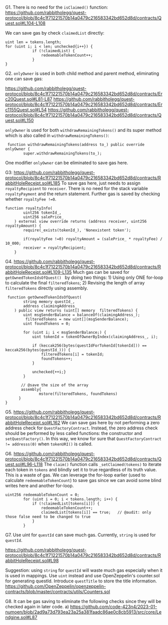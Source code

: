 G1. There is no need for the ``isClaimed()`` function:
https://github.com/rabbitholegg/quest-protocol/blob/8c4c1f71221570b14a0479c216583342bd652d8d/contracts/Quest.sol#L104-L108

We can save gas by check ``claimedList`` directly:
```
uint len = tokens.length;
for (uint i; i < len; unchecked{i++}) {
            if (!claimedList) {
                redeemableTokenCount++;
            }
}
```

G2. ``onlyOwner`` is used  in both child method and parent method, eliminating one can save gas:

https://github.com/rabbitholegg/quest-protocol/blob/8c4c1f71221570b14a0479c216583342bd652d8d/contracts/Erc20Quest.sol#L81-L87
https://github.com/rabbitholegg/quest-protocol/blob/8c4c1f71221570b14a0479c216583342bd652d8d/contracts/Erc1155Quest.sol#L54
https://github.com/rabbitholegg/quest-protocol/blob/8c4c1f71221570b14a0479c216583342bd652d8d/contracts/Quest.sol#L150

``onlyOwner`` is used for both ``withdrawRemainingTokens()`` and its super method which is also called in ``withdrawRemainingTokens()``:
```
 function withdrawRemainingTokens(address to_) public override onlyOwner {
        super.withdrawRemainingTokens(to_);
```
One modifier ``onlyOwner`` can be eliminated to save gas here.

G3: https://github.com/rabbitholegg/quest-protocol/blob/8c4c1f71221570b14a0479c216583342bd652d8d/contracts/RabbitHoleReceipt.sol#L185
To save gas here, just needs to assign ``royaltyRecipient`` to ``receiver``. There is no need for the stack variable ``royaltyPayment`` and the return statement. Further gas is saved by checking whether ``royaltyFee !=0``. 
```
function royaltyInfo(
        uint256 tokenId_,
        uint256 salePrice_
    ) external view override returns (address receiver, uint256 royaltyAmount) {
        require(_exists(tokenId_), 'Nonexistent token');
 
        if(royaltyFee !=0) royaltyAmount = (salePrice_ * royaltyFee) / 10_000;
        receiver = royaltyRecipient;
    }

```

G4. https://github.com/rabbitholegg/quest-protocol/blob/8c4c1f71221570b14a0479c216583342bd652d8d/contracts/RabbitHoleReceipt.sol#L109-L135
Much gas can be saved for ``getOwnedTokenIdsOfQuest() `` by doing two things: 1) Using only ONE for-loop to calculate the final ``filteredTokens``; 2) Revising the length of array ``filteredTokens`` directly using assembly.

```
 function getOwnedTokenIdsOfQuest(
        string memory questId_,
        address claimingAddress_
    ) public view returns (uint[] memory  filteredTokens) {
        uint msgSenderBalance = balanceOf(claimingAddress_);
         filteredTokens = new uint[](msgSenderBalance);
        uint foundTokens = 0;

        for (uint i; i < msgSenderBalance;) {
            uint tokenId = tokenOfOwnerByIndex(claimingAddress_, i);

            if (keccak256(bytes(questIdForTokenId[tokenId])) == keccak256(bytes(questId_))) {
                filteredTokens[i] = tokenId;
                foundTokens++;
            }

            unchecked{++i;}
        }
   
       // @save the size of the array
       assembly{
               mstore(filteredTokens, foundTokens)
      }
}
```

G5. https://github.com/rabbitholegg/quest-protocol/blob/8c4c1f71221570b14a0479c216583342bd652d8d/contracts/RabbitHoleReceipt.sol#L162
We can save gas here by not performing a zero address check for ``QuestFactoryContract``. Instead, the zero address check should be performed by less called functions: the constructor and ``setQuestFactory()``.  In this way, we know for sure that ``QuestFactoryContract != addresss(0)`` when ``tokenURI()`` is called. 

G6. https://github.com/rabbitholegg/quest-protocol/blob/8c4c1f71221570b14a0479c216583342bd652d8d/contracts/Quest.sol#L96-L118
The ``claim()`` function calls ``_setClaimed(tokens)`` to iterate each token in ``tokens`` and blindly set it to true regardless of its truth value. This is a waste of gas. We can leverage the for-loop earlier (used to calculate ``redeemableTokenCount``) to save gas since we can avoid some blind writes here and another for-loop.

```
uint256 redeemableTokenCount = 0;
        for (uint i = 0; i < tokens.length; i++) {
            if (!claimedList[tokens[i]]) {
                redeemableTokenCount++;
                claimedList[tokens[i]] == true;   // @audit: only those false need to be changed to true
            }
        }
```

G7. Use uint for ``questId`` can save much gas. Currently, ``string`` is used for ``questId``. 

https://github.com/rabbitholegg/quest-protocol/blob/8c4c1f71221570b14a0479c216583342bd652d8d/contracts/RabbitHoleReceipt.sol#L98

Suggestion:  using ``string`` for ``questId`` will waste much gas especially when it is used in mappings. Use ``uint`` instead and use OpenZeppelin's counter.sol for generating questId. Introduce ``questTitle`` to store the title information.
https://github.com/OpenZeppelin/openzeppelin-contracts/blob/master/contracts/utils/Counters.sol

G8. It can be gas saving to eliminate the following checks since they will be checked again in later code. 
a) https://github.com/code-423n4/2023-01-numoen/blob/2ad9a73d793ea23a25a381faadc86ae0c8cb5913/src/core/Lendgine.sol#L87

